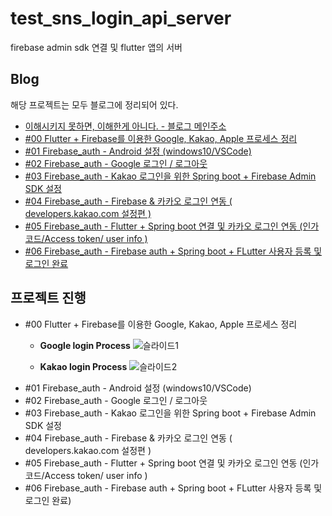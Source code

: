 # test_sns_login_api_server
firebase admin sdk 연결 및 flutter 앱의 서버 

## Blog 
해당 프로젝트는 모두 블로그에 정리되어 있다. 
- [이해시키지 못하면, 이해한게 아니다. - 블로그 메인주소](https://debaeloper.tistory.com/)
- [#00 Flutter + Firebase를 이용한 Google, Kakao, Apple 프로세스 정리](https://debaeloper.tistory.com/68)
- [#01 Firebase_auth - Android 설정 (windows10/VSCode)](https://debaeloper.tistory.com/62)
- [#02 Firebase_auth - Google 로그인 / 로그아웃](https://debaeloper.tistory.com/63)
- [#03 Firebase_auth - Kakao 로그인을 위한 Spring boot + Firebase Admin SDK 설정](https://debaeloper.tistory.com/64)
- [#04 Firebase_auth - Firebase & 카카오 로그인 연동 ( developers.kakao.com 설정편 )](https://debaeloper.tistory.com/65)
- [#05 Firebase_auth - Flutter + Spring boot 연결 및 카카오 로그인 연동 (인가코드/Access token/ user info )](https://debaeloper.tistory.com/66)
- [#06 Firebase_auth - Firebase auth + Spring boot + FLutter 사용자 등록 및 로그인 완료](https://debaeloper.tistory.com/67)

## 프로젝트 진행

- #00 Flutter + Firebase를 이용한 Google, Kakao, Apple 프로세스 정리
    - **Google login Process**
    ![슬라이드1](https://user-images.githubusercontent.com/31425312/124356989-30dbb200-dc54-11eb-9d57-151abe6359b7.JPG)
    
    - **Kakao login Process**
    ![슬라이드2](https://user-images.githubusercontent.com/31425312/124356990-32a57580-dc54-11eb-904e-bc8f3972defc.JPG)
- #01 Firebase_auth - Android 설정 (windows10/VSCode)
- #02 Firebase_auth - Google 로그인 / 로그아웃
- #03 Firebase_auth - Kakao 로그인을 위한 Spring boot + Firebase Admin SDK 설정
- #04 Firebase_auth - Firebase & 카카오 로그인 연동 ( developers.kakao.com 설정편 )
- #05 Firebase_auth - Flutter + Spring boot 연결 및 카카오 로그인 연동 (인가코드/Access token/ user info )
- #06 Firebase_auth - Firebase auth + Spring boot + FLutter 사용자 등록 및 로그인 완료)

